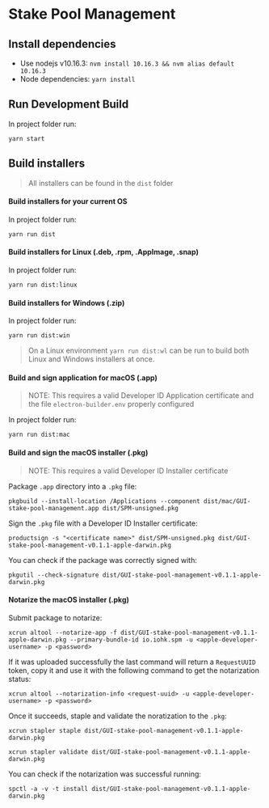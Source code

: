 # Stake Pool Management

## Install dependencies

- Use nodejs v10.16.3: `nvm install 10.16.3 && nvm alias default 10.16.3`
- Node dependencies: `yarn install`

## Run Development Build

In project folder run:

```console
yarn start
```

## Build installers

> All installers can be found in the `dist` folder

#### Build installers for your current OS

In project folder run:

```console
yarn run dist
```

#### Build installers for Linux (.deb, .rpm, .AppImage, .snap)

In project folder run:

```console
yarn run dist:linux
```

#### Build installers for Windows (.zip)

In project folder run:

```console
yarn run dist:win
```

> On a Linux environment `yarn run dist:wl` can be run to build both Linux and Windows installers at once.

#### Build and sign application for macOS (.app)

> NOTE: This requires a valid Developer ID Application certificate and the file `electron-builder.env` properly configured

In project folder run:

```console
yarn run dist:mac
```

#### Build and sign the macOS installer (.pkg)

> NOTE: This requires a valid Developer ID Installer certificate

Package `.app` directory into a `.pkg` file:

```console
pkgbuild --install-location /Applications --component dist/mac/GUI-stake-pool-management.app dist/SPM-unsigned.pkg
```

Sign the `.pkg` file with a Developer ID Installer certificate:

```console
productsign -s "<certificate name>" dist/SPM-unsigned.pkg dist/GUI-stake-pool-management-v0.1.1-apple-darwin.pkg
```

You can check if the package was correctly signed with:

```console
pkgutil --check-signature dist/GUI-stake-pool-management-v0.1.1-apple-darwin.pkg
```

#### Notarize the macOS installer (.pkg)

Submit package to notarize:

```console 
xcrun altool --notarize-app -f dist/GUI-stake-pool-management-v0.1.1-apple-darwin.pkg --primary-bundle-id io.iohk.spm -u <apple-developer-username> -p <password>
```

If it was uploaded successfully the last command will return a `RequestUUID` token, copy it and use it with the following command to get the notarization status:

```console
xcrun altool --notarization-info <request-uuid> -u <apple-developer-username> -p <password>
```

Once it succeeds, staple and validate the noratization to the `.pkg`:

```console
xcrun stapler staple dist/GUI-stake-pool-management-v0.1.1-apple-darwin.pkg
```
```console
xcrun stapler validate dist/GUI-stake-pool-management-v0.1.1-apple-darwin.pkg
```

You can check if the notarization was successful running:

```console
spctl -a -v -t install dist/GUI-stake-pool-management-v0.1.1-apple-darwin.pkg 
```
